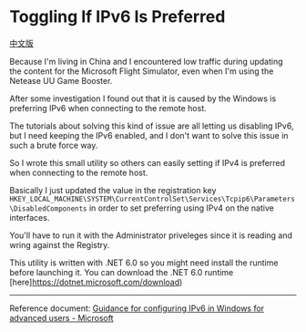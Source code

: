 ﻿# Toggling If IPv6 Is Preferred

[中文版](README-zh.md)

Because I'm living in China and I encountered low traffic during updating the content for the Microsoft Flight Simulator, 
even when I'm using the Netease UU Game Booster.

After some investigation I found out that it is caused by the Windows is preferring IPv6 
when connecting to the remote host. 

The tutorials about solving this kind of issue are all letting us disabling IPv6, 
but I need keeping the IPv6 enabled, and I don't want to solve this issue in such a brute force way.

So I wrote this small utility so others can easily setting if IPv4 is preferred when connecting to the remote host.

Basically I just updated the value in the registration key
`HKEY_LOCAL_MACHINE\SYSTEM\CurrentControlSet\Services\Tcpip6\Parameters\DisabledComponents`
in order to set preferring using IPv4 on the native interfaces.

You'll have to run it with the Administrator priveleges since it is reading and wring against the Registry.

This utility is written with .NET 6.0 so you might need install the runtime before launching it. 
You can download the .NET 6.0 runtime [here]https://dotnet.microsoft.com/download)

---

Reference document: 
[Guidance for configuring IPv6 in Windows for advanced users - Microsoft](https://docs.microsoft.com/en-us/troubleshoot/windows-server/networking/configure-ipv6-in-windows)
